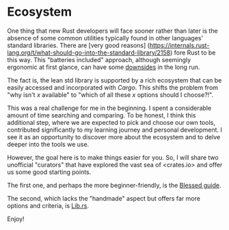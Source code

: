 # Ecosystem

One thing that new Rust developers will face sooner rather than later is
the absence of some common utilities typically found in other languages'
standard libraries. There are [very good reasons]
(https://internals.rust-lang.org/t/what-should-go-into-the-standard-library/2158)
fore Rust to be this way. This "batteries included" approach, although seemingly
ergonomic at first glance, can have some
[downsides](https://lwn.net/Articles/790677/) in the long run.

The fact is, the lean std library is supported by a rich ecosystem that can be
easily accessed and incorporated with *Cargo*. This shifts the problem from "why
isn't *x* available" to "which of all these *x* options should I choose?!".

This was a real challenge for me in the beginning. I spent a considerable amount
of time searching and comparing. To be honest, I think this additional step,
where we are expected to pick and choose our own tools, contributed
significantly to my learning journey and personal development. I see it as an
opportunity to discover more about the ecosystem and to delve deeper into the
tools we use.

However, the goal here is to make things easier for you. So, I will share two
unofficial "curators" that have explored the vast sea of <crates.io> and offer
us some good starting points.

The first one, and perhaps the more beginner-friendly, is the [Blessed
guide](https://blessed.rs/crates).

The second, which lacks the "handmade" aspect but offers far more options and
criteria, is [Lib.rs](https://lib.rs/).

Enjoy!
